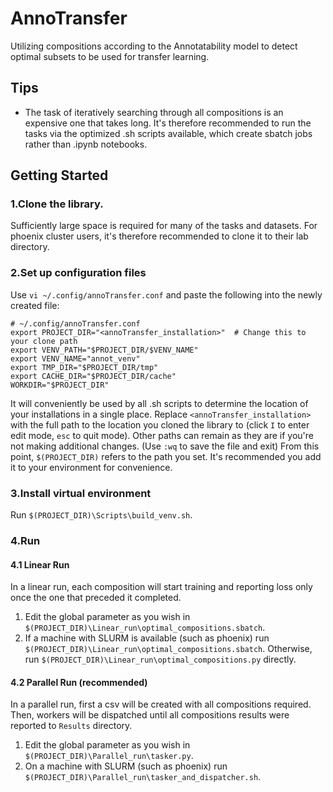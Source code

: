 # AnnoTransfer
Utilizing compositions according to the Annotatability model to detect optimal subsets to be used for transfer learning.

## Tips
- The task of iteratively searching through all compositions is an expensive one that takes long. It's therefore recommended to run the tasks via the optimized .sh scripts available, which create sbatch jobs rather than .ipynb notebooks.

## Getting Started
### 1.Clone the library. 
Sufficiently large space is required for many of the tasks and datasets. For phoenix cluster users, it's therefore recommended to clone it to their lab directory.
### 2.Set up configuration files
Use `vi ~/.config/annoTransfer.conf` and paste the following into the newly created file:
```
# ~/.config/annoTransfer.conf
export PROJECT_DIR="<annoTransfer_installation>"  # Change this to your clone path
export VENV_PATH="$PROJECT_DIR/$VENV_NAME"
export VENV_NAME="annot_venv"
export TMP_DIR="$PROJECT_DIR/tmp"
export CACHE_DIR="$PROJECT_DIR/cache"
WORKDIR="$PROJECT_DIR"
```
It will conveniently be used by all .sh scripts to determine the location of your installations in a single place.
Replace `<annoTransfer_installation>` with the full path to the location you cloned the library to (click `I` to enter edit mode, `esc` to quit mode).
Other paths can remain as they are if you're not making additional changes.
(Use `:wq` to save the file and exit)
From this point, `$(PROJECT_DIR)` refers to the path you set. It's recommended you add it to your environment for convenience.
### 3.Install virtual environment
Run `$(PROJECT_DIR)\Scripts\build_venv.sh`.
### 4.Run
#### 4.1 Linear Run
In a linear run, each composition will start training and reporting loss only once the one that preceded it completed.
1. Edit the global parameter as you wish in `$(PROJECT_DIR)\Linear_run\optimal_compositions.sbatch`.
2. If a machine with SLURM is available (such as phoenix) run `$(PROJECT_DIR)\Linear_run\optimal_compositions.sbatch`.
Otherwise, run `$(PROJECT_DIR)\Linear_run\optimal_compositions.py` directly.
#### 4.2 Parallel Run (recommended)
In a parallel run, first a csv will be created with all compositions required. Then, workers will be dispatched until all compositions results were reported to `Results` directory.
1. Edit the global parameter as you wish in `$(PROJECT_DIR)\Parallel_run\tasker.py`.
2. On a machine with SLURM (such as phoenix) run `$(PROJECT_DIR)\Parallel_run\tasker_and_dispatcher.sh`.
